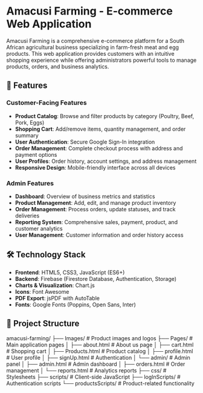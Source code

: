 
# Amacusi Farming - E-commerce Web Application

Amacusi Farming is a comprehensive e-commerce platform for a South African agricultural business specializing in farm-fresh meat and egg products. This web application provides customers with an intuitive shopping experience while offering administrators powerful tools to manage products, orders, and business analytics.

## 🌟 Features

### Customer-Facing Features

- **Product Catalog**: Browse and filter products by category (Poultry, Beef, Pork, Eggs)
- **Shopping Cart**: Add/remove items, quantity management, and order summary
- **User Authentication**: Secure Google Sign-In integration
- **Order Management**: Complete checkout process with address and payment options
- **User Profiles**: Order history, account settings, and address management
- **Responsive Design**: Mobile-friendly interface across all devices

### Admin Features

- **Dashboard**: Overview of business metrics and statistics
- **Product Management**: Add, edit, and manage product inventory
- **Order Management**: Process orders, update statuses, and track deliveries
- **Reporting System**: Comprehensive sales, payment, product, and customer analytics
- **User Management**: Customer information and order history access

## 🛠️ Technology Stack

- **Frontend**: HTML5, CSS3, JavaScript (ES6+)
- **Backend**: Firebase (Firestore Database, Authentication, Storage)
- **Charts & Visualization**: Chart.js
- **Icons**: Font Awesome
- **PDF Export**: jsPDF with AutoTable
- **Fonts**: Google Fonts (Poppins, Open Sans, Inter)

## 📁 Project Structure

amacusi-farming/
├── Images/ # Product images and logos
├── Pages/ # Main application pages
│ ├── about.html # About us page
│ ├── cart.html # Shopping cart
│ ├── Products.html # Product catalog
│ ├── profile.html # User profile
│ ├── signUp.html # Authentication
│ └── admin/ # Admin panel
│ ├── admin.html # Admin dashboard
│ ├── orders.html # Order management
│ └── reports.html # Analytics reports
├── css/ # Stylesheets
├── scripts/ # Client-side JavaScript
├── logInScripts/ # Authentication scripts
└── productsScripts/ # Product-related functionality
